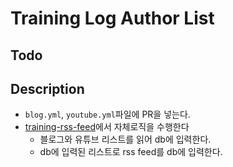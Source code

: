 # Training Log Author List

## Todo

## Description

- `blog.yml`, `youtube.yml`파일에 PR을 넣는다.
- [training-rss-feed](https://github.com/Yangeok/training-rss-feed)에서 자체로직을 수행한다
  - 블로그와 유튜브 리스트를 읽어 db에 입력한다.
  - db에 입력된 리스트로 rss feed를 db에 입력한다.
